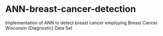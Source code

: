 # ANN-breast-cancer-detection
Implementation of ANN to detect breast cancer employing Breast Cancer Wisconsin (Diagnostic) Data Set
